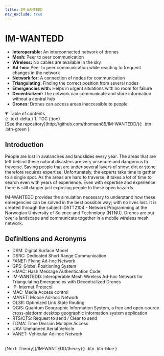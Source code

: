 ```yaml
---
title: IM-WANTEDD
nav_exclude: true
---
```


# IM-WANTEDD

- **Interoperable:** An interconnected network of drones
- **Mesh:** Peer to peer communication 
- **Wireless:** No cables are available in the sky
- **Ad-hoc:** Peer to peer communication while reacting to frequent changes in the network
- **Network for:** A connection of nodes for communication
- **Triangulating:** Finding the correct position from several nodes
- **Emergencies with:** Helps in urgent situations with no room for failure
- **Decentralized:** The network can communicate and store information without a central hub
- **Drones:** Drones can access areas inaccessible to people


<details open markdown="block">
  <summary>
    Table of contents
  </summary>
  {: .text-delta }
1. TOC
{:toc}
</details>

<span class="fs-6">
[See the repository](http://github.com/thomsen85/IM-WANTEDD/){: .btn .btn-green  }
</span>


## Introduction

People are lost in avalanches and landslides every year. The areas that are left behind these natural disasters are very unsecure and dangerous to traverse. Saving people that are under several layers of snow, dirt or stone therefore requires expertise. Unfortunately, the experts take time to gather to a single spot. As the areas are hard to traverse, it takes a lot of time to search even with years of experience. Even with expertise and experience there is still danger just exposing people to these open hazards.

IM-WANTEDD provides the simulation necessary to understand how these emergencies can be solved in the best possible way; with no lives lost. It is created through the subject IDATT2104 - Network Programming at the Norwegian University of Science and Technology (NTNU). Drones are put over a landscape and communicate together in a mobile wireless mesh network.

## Definitions and Acronyms
- DSM: Digital Surface Model
- DSRC: Dedicated Short Range Communication
- FANET: Flying Ad-hoc Network
- GPS: Global Positioning System
- HMAC: Hash Message Authentication Code
- IM-WANTEDD: Interoperable Mesh Wireless Ad-hoc Network for Triangulating Emergencies with Decentralized Drones
- IP: Internet Protocol
- MAC: Media Access control
- MANET: Mobile Ad-hoc Network
- OLSR: Optimized Link State Routing
- QGIS: Quantum Geographic Information System, a free and open-source cross-platform desktop geographic information system application
- RTS/CTS: Request to send / Clear to send
- TDMA: Time Division Multiple Access
- UAV: Unmanned Aerial Vehicle
- VANET: Vehicular Ad-hoc Network

<br/>
[Next: Theory](/IM-WANTEDD/theory){: .btn .btn-blue }